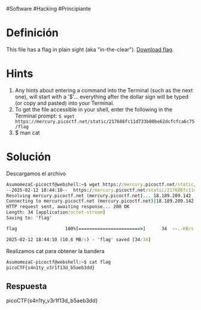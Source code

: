 #Software #Hacking #Principiante
# Definición
This file has a flag in plain sight (aka "in-the-clear"). [Download flag](https://mercury.picoctf.net/static/217686fc11d733b80be62dcfcfca6c75/flag).

# Hints
1. Any hints about entering a command into the Terminal (such as the next one), will start with a '$'... everything after the dollar sign will be typed (or copy and pasted) into your Terminal.
2. To get the file accessible in your shell, enter the following in the Terminal prompt: `$ wget https://mercury.picoctf.net/static/217686fc11d733b80be62dcfcfca6c75/flag`
3. $ man cat

# Solución
Descargamos el archivo

```cmd
AsumomezaC-picoctf@webshell:~$ wget https://mercury.picoctf.net/static/217686fc11d733b80be62dcfcfca6c75/flag
--2025-02-12 18:44:10--  https://mercury.picoctf.net/static/217686fc11d733b80be62dcfcfca6c75/flag
Resolving mercury.picoctf.net (mercury.picoctf.net)... 18.189.209.142
Connecting to mercury.picoctf.net (mercury.picoctf.net)|18.189.209.142|:443... connected.
HTTP request sent, awaiting response... 200 OK
Length: 34 [application/octet-stream]
Saving to: 'flag'

flag                  100%[=======================>]      34  --.-KB/s    in 0s      

2025-02-12 18:44:10 (10.6 MB/s) - 'flag' saved [34/34]
```

Realizamos cat para obtener la bandera
```cmd
AsumomezaC-picoctf@webshell:~$ cat flag
picoCTF{s4n1ty_v3r1f13d_b5aeb3dd}
```
## Respuesta
picoCTF{s4n1ty_v3r1f13d_b5aeb3dd}